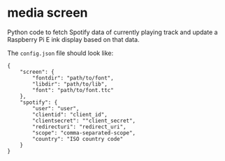 # media screen
Python code to fetch Spotify data of currently playing track and update a Raspberry Pi E ink display based on that data.

The `config.json` file should look like:
```
{
    "screen": {
        "fontdir": "path/to/font",
        "libdir": "path/to/lib",
        "font": "path/to/font.ttc"
    },
    "spotify": {
        "user": "user",
        "clientid": "client_id",
        "clientsecret": ""client_secret",
        "redirecturi": "redirect_uri",
        "scope": "comma-separated-scope",
        "country": "ISO country code"
    }
}
```